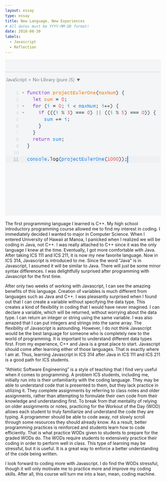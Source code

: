 ```yaml
---
layout: essay
type: essay
title: New Language, New Experiences
# All dates must be YYYY-MM-DD format!
date: 2018-08-30
labels:
  - Javascript
  - Reflection
---
```


<img class="ui medium floated rounded image" src="../images/essay_pic.PNG">

The first programming language I learned is C++. My high school introductory programming course allowed me to find my interest in coding. I immediately decided I wanted to major in Computer Science. When I entered University of Hawaii at Manoa, I panicked when I realized we will be coding in Java, not C++. I was really attached to C++ since it was the only language I knew at the time. Eventually, I got more comfortable with Java. After taking ICS 111 and ICS 211, it is now my new favorite language. Now in ICS 314, Javascript is introduced to me. Since the word "Java" is in Javascript, I assumed it will be similar to Java. There will just be some minor syntax differences. I was delightfully surprised after programming with Javascript for the first time. 

After only two weeks of working with Javascript, I can see the amazing benefits of this language. Creation of variables is much different from languages such as Java and C++. I was pleasantly surprised when I found out that I can create a variable without specifying the data type. This creates a kind of flexibility in coding that I would have never imagined. I can declare a variable, which will be returned, without worrying about the data type. I can return an integer or string using the same variable. I was also amazed that I can put integers and strings into the same array. The flexibility of Javascript is astounding. However, I do not think Javascript would be the best language for someone who is completely new to the world of programming. It is important to understand different data types first. From my experience, C++ and Java is a great place to start. Javascript should come after learning either of those languages. That is exactly where I am at. Thus, learning Javascript in ICS 314 after Java in ICS 111 and ICS 211 is a good path for ICS students. 

“Athletic Software Engineering” is a style of teaching that I find very useful when it comes to programming. A problem ICS students, including me, initially run into is their unfamiliarity with the coding language. They may be able to understand code that is presented to them, but they lack practice in utilizing it. They complete assignments by referring to class notes and older assignments, rather than attempting to formulate their own code from their knowledge and understanding first. To break from that mentality of relying on older assignments or notes, practicing for the Workout of the Day (WOD) allows each student to truly familiarize and understand the code they are typing. A programmer should be able to code away, not slowly scroll through some resources they should already know. As a result, better programming practices is reinforced and students learn how to code efficiently. That is what practice WODs given to students to prepare for the graded WODs do. The WODs require students to extensively practice their coding in order to perform well in class. This type of learning may be stressful, but it is useful. It is a great way to enforce a better understanding of the code being written.

I look forward to coding more with Javascript. I do find the WODs stressful, though it will only motivate me to practice more and improve my coding skills. After all, this course will turn me into a lean, mean, coding machine. 
